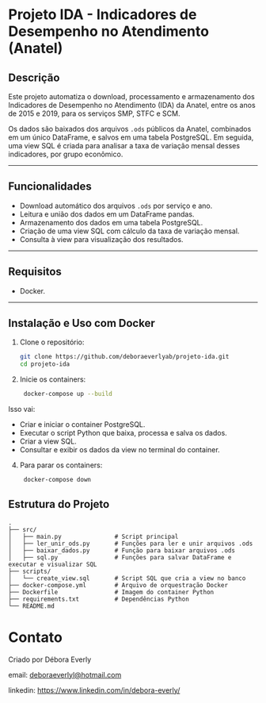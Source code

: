 # Projeto IDA - Indicadores de Desempenho no Atendimento (Anatel)

## Descrição

Este projeto automatiza o download, processamento e armazenamento dos Indicadores de Desempenho no Atendimento (IDA) da Anatel, entre os anos de 2015 e 2019, para os serviços SMP, STFC e SCM.

Os dados são baixados dos arquivos `.ods` públicos da Anatel, combinados em um único DataFrame, e salvos em uma tabela PostgreSQL. Em seguida, uma view SQL é criada para analisar a taxa de variação mensal desses indicadores, por grupo econômico.

---

## Funcionalidades

- Download automático dos arquivos `.ods` por serviço e ano.
- Leitura e união dos dados em um DataFrame pandas.
- Armazenamento dos dados em uma tabela PostgreSQL.
- Criação de uma view SQL com cálculo da taxa de variação mensal.
- Consulta à view para visualização dos resultados.

---

## Requisitos

- Docker.

---

## Instalação e Uso com Docker

1. Clone o repositório:

   ```bash
   git clone https://github.com/deboraeverlyab/projeto-ida.git
   cd projeto-ida


2. Inicie os containers:

   ```bash
    docker-compose up --build


Isso vai:

- Criar e iniciar o container PostgreSQL.
- Executar o script Python que baixa, processa e salva os dados.
- Criar a view SQL.
- Consultar e exibir os dados da view no terminal do container.

4. Para parar os containers:

   ```bash
    docker-compose down

   
## Estrutura do Projeto

    .
    ├── src/
    │   ├── main.py               # Script principal
    │   ├── ler_unir_ods.py       # Funções para ler e unir arquivos .ods
    │   ├── baixar_dados.py       # Função para baixar arquivos .ods
    │   ├── sql.py                # Funções para salvar DataFrame e executar e visualizar SQL
    ├── scripts/
    │   └── create_view.sql       # Script SQL que cria a view no banco
    ├── docker-compose.yml        # Arquivo de orquestração Docker
    ├── Dockerfile                # Imagem do container Python
    ├── requirements.txt          # Dependências Python
    └── README.md



# Contato
Criado por Débora Everly 

email: deboraeverlyl@hotmail.com

linkedin: https://www.linkedin.com/in/debora-everly/
